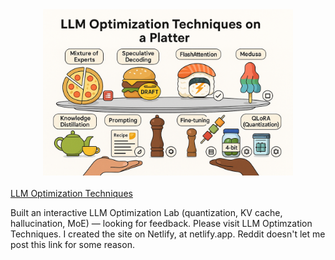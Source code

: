 <a href="https://llmoptimization.netlify.app" target="_blank" >
  <center><img src="https://raw.githubusercontent.com/llmoptimizations-web/llmopt/main/llm-optimization-hero.png" alt="LLMopt" width="400"/></center>
</a> </br>
<a href="https://llmoptimization.netlify.app">LLM Optimization Techniques</a> </br>
<p>Built an interactive LLM Optimization Lab (quantization, KV cache, hallucination, MoE) — looking for feedback. Please visit LLM Optimzation Techniques. I created the site on Netlify, at netlify.app. Reddit doesn't let me post this link for some reason.</p>
